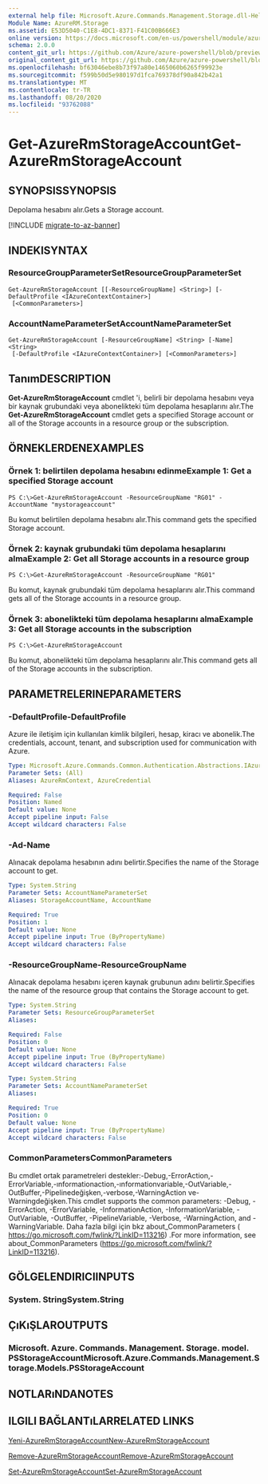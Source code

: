 ```yaml
---
external help file: Microsoft.Azure.Commands.Management.Storage.dll-Help.xml
Module Name: AzureRM.Storage
ms.assetid: E53D5040-C1E8-4DC1-8371-F41C00B666E3
online version: https://docs.microsoft.com/en-us/powershell/module/azurerm.storage/get-azurermstorageaccount
schema: 2.0.0
content_git_url: https://github.com/Azure/azure-powershell/blob/preview/src/ResourceManager/Storage/Commands.Management.Storage/help/Get-AzureRmStorageAccount.md
original_content_git_url: https://github.com/Azure/azure-powershell/blob/preview/src/ResourceManager/Storage/Commands.Management.Storage/help/Get-AzureRmStorageAccount.md
ms.openlocfilehash: bf63046ebe8b73f97a80e1465060b6265f99923e
ms.sourcegitcommit: f599b50d5e980197d1fca769378df90a842b42a1
ms.translationtype: MT
ms.contentlocale: tr-TR
ms.lasthandoff: 08/20/2020
ms.locfileid: "93762088"
---
```

# <span data-ttu-id="542f3-101">Get-AzureRmStorageAccount</span><span class="sxs-lookup"><span data-stu-id="542f3-101">Get-AzureRmStorageAccount</span></span>

## <span data-ttu-id="542f3-102">SYNOPSIS</span><span class="sxs-lookup"><span data-stu-id="542f3-102">SYNOPSIS</span></span>
<span data-ttu-id="542f3-103">Depolama hesabını alır.</span><span class="sxs-lookup"><span data-stu-id="542f3-103">Gets a Storage account.</span></span>

[!INCLUDE [migrate-to-az-banner](../../includes/migrate-to-az-banner.md)]

## <span data-ttu-id="542f3-104">INDEKI</span><span class="sxs-lookup"><span data-stu-id="542f3-104">SYNTAX</span></span>

### <span data-ttu-id="542f3-105">ResourceGroupParameterSet</span><span class="sxs-lookup"><span data-stu-id="542f3-105">ResourceGroupParameterSet</span></span>
```
Get-AzureRmStorageAccount [[-ResourceGroupName] <String>] [-DefaultProfile <IAzureContextContainer>]
 [<CommonParameters>]
```

### <span data-ttu-id="542f3-106">AccountNameParameterSet</span><span class="sxs-lookup"><span data-stu-id="542f3-106">AccountNameParameterSet</span></span>
```
Get-AzureRmStorageAccount [-ResourceGroupName] <String> [-Name] <String>
 [-DefaultProfile <IAzureContextContainer>] [<CommonParameters>]
```

## <span data-ttu-id="542f3-107">Tanım</span><span class="sxs-lookup"><span data-stu-id="542f3-107">DESCRIPTION</span></span>
<span data-ttu-id="542f3-108">**Get-AzureRmStorageAccount** cmdlet 'i, belirli bir depolama hesabını veya bir kaynak grubundaki veya abonelikteki tüm depolama hesaplarını alır.</span><span class="sxs-lookup"><span data-stu-id="542f3-108">The **Get-AzureRmStorageAccount** cmdlet gets a specified Storage account or all of the Storage accounts in a resource group or the subscription.</span></span>

## <span data-ttu-id="542f3-109">ÖRNEKLERDEN</span><span class="sxs-lookup"><span data-stu-id="542f3-109">EXAMPLES</span></span>

### <span data-ttu-id="542f3-110">Örnek 1: belirtilen depolama hesabını edinme</span><span class="sxs-lookup"><span data-stu-id="542f3-110">Example 1: Get a specified Storage account</span></span>
```
PS C:\>Get-AzureRmStorageAccount -ResourceGroupName "RG01" -AccountName "mystorageaccount"
```

<span data-ttu-id="542f3-111">Bu komut belirtilen depolama hesabını alır.</span><span class="sxs-lookup"><span data-stu-id="542f3-111">This command gets the specified Storage account.</span></span>

### <span data-ttu-id="542f3-112">Örnek 2: kaynak grubundaki tüm depolama hesaplarını alma</span><span class="sxs-lookup"><span data-stu-id="542f3-112">Example 2: Get all Storage accounts in a resource group</span></span>
```
PS C:\>Get-AzureRmStorageAccount -ResourceGroupName "RG01"
```

<span data-ttu-id="542f3-113">Bu komut, kaynak grubundaki tüm depolama hesaplarını alır.</span><span class="sxs-lookup"><span data-stu-id="542f3-113">This command gets all of the Storage accounts in a resource group.</span></span>

### <span data-ttu-id="542f3-114">Örnek 3: abonelikteki tüm depolama hesaplarını alma</span><span class="sxs-lookup"><span data-stu-id="542f3-114">Example 3:  Get all Storage accounts in the subscription</span></span>
```
PS C:\>Get-AzureRmStorageAccount
```

<span data-ttu-id="542f3-115">Bu komut, abonelikteki tüm depolama hesaplarını alır.</span><span class="sxs-lookup"><span data-stu-id="542f3-115">This command gets all of the Storage accounts in the subscription.</span></span>

## <span data-ttu-id="542f3-116">PARAMETRELERINE</span><span class="sxs-lookup"><span data-stu-id="542f3-116">PARAMETERS</span></span>

### <span data-ttu-id="542f3-117">-DefaultProfile</span><span class="sxs-lookup"><span data-stu-id="542f3-117">-DefaultProfile</span></span>
<span data-ttu-id="542f3-118">Azure ile iletişim için kullanılan kimlik bilgileri, hesap, kiracı ve abonelik.</span><span class="sxs-lookup"><span data-stu-id="542f3-118">The credentials, account, tenant, and subscription used for communication with Azure.</span></span>

```yaml
Type: Microsoft.Azure.Commands.Common.Authentication.Abstractions.IAzureContextContainer
Parameter Sets: (All)
Aliases: AzureRmContext, AzureCredential

Required: False
Position: Named
Default value: None
Accept pipeline input: False
Accept wildcard characters: False
```

### <span data-ttu-id="542f3-119">-Ad</span><span class="sxs-lookup"><span data-stu-id="542f3-119">-Name</span></span>
<span data-ttu-id="542f3-120">Alınacak depolama hesabının adını belirtir.</span><span class="sxs-lookup"><span data-stu-id="542f3-120">Specifies the name of the Storage account to get.</span></span>

```yaml
Type: System.String
Parameter Sets: AccountNameParameterSet
Aliases: StorageAccountName, AccountName

Required: True
Position: 1
Default value: None
Accept pipeline input: True (ByPropertyName)
Accept wildcard characters: False
```

### <span data-ttu-id="542f3-121">-ResourceGroupName</span><span class="sxs-lookup"><span data-stu-id="542f3-121">-ResourceGroupName</span></span>
<span data-ttu-id="542f3-122">Alınacak depolama hesabını içeren kaynak grubunun adını belirtir.</span><span class="sxs-lookup"><span data-stu-id="542f3-122">Specifies the name of the resource group that contains the Storage account to get.</span></span>

```yaml
Type: System.String
Parameter Sets: ResourceGroupParameterSet
Aliases:

Required: False
Position: 0
Default value: None
Accept pipeline input: True (ByPropertyName)
Accept wildcard characters: False
```

```yaml
Type: System.String
Parameter Sets: AccountNameParameterSet
Aliases:

Required: True
Position: 0
Default value: None
Accept pipeline input: True (ByPropertyName)
Accept wildcard characters: False
```

### <span data-ttu-id="542f3-123">CommonParameters</span><span class="sxs-lookup"><span data-stu-id="542f3-123">CommonParameters</span></span>
<span data-ttu-id="542f3-124">Bu cmdlet ortak parametreleri destekler:-Debug,-ErrorAction,-ErrorVariable,-ınformationaction,-ınformationvariable,-OutVariable,-OutBuffer,-Pipelinedeğişken,-verbose,-WarningAction ve-Warningdeğişken.</span><span class="sxs-lookup"><span data-stu-id="542f3-124">This cmdlet supports the common parameters: -Debug, -ErrorAction, -ErrorVariable, -InformationAction, -InformationVariable, -OutVariable, -OutBuffer, -PipelineVariable, -Verbose, -WarningAction, and -WarningVariable.</span></span> <span data-ttu-id="542f3-125">Daha fazla bilgi için bkz about_CommonParameters ( https://go.microsoft.com/fwlink/?LinkID=113216) .</span><span class="sxs-lookup"><span data-stu-id="542f3-125">For more information, see about_CommonParameters (https://go.microsoft.com/fwlink/?LinkID=113216).</span></span>

## <span data-ttu-id="542f3-126">GÖLGELENDIRICI</span><span class="sxs-lookup"><span data-stu-id="542f3-126">INPUTS</span></span>

### <span data-ttu-id="542f3-127">System. String</span><span class="sxs-lookup"><span data-stu-id="542f3-127">System.String</span></span>

## <span data-ttu-id="542f3-128">ÇıKıŞLAR</span><span class="sxs-lookup"><span data-stu-id="542f3-128">OUTPUTS</span></span>

### <span data-ttu-id="542f3-129">Microsoft. Azure. Commands. Management. Storage. model. PSStorageAccount</span><span class="sxs-lookup"><span data-stu-id="542f3-129">Microsoft.Azure.Commands.Management.Storage.Models.PSStorageAccount</span></span>

## <span data-ttu-id="542f3-130">NOTLARıNDA</span><span class="sxs-lookup"><span data-stu-id="542f3-130">NOTES</span></span>

## <span data-ttu-id="542f3-131">ILGILI BAĞLANTıLAR</span><span class="sxs-lookup"><span data-stu-id="542f3-131">RELATED LINKS</span></span>

[<span data-ttu-id="542f3-132">Yeni-AzureRmStorageAccount</span><span class="sxs-lookup"><span data-stu-id="542f3-132">New-AzureRmStorageAccount</span></span>](./New-AzureRmStorageAccount.md)

[<span data-ttu-id="542f3-133">Remove-AzureRmStorageAccount</span><span class="sxs-lookup"><span data-stu-id="542f3-133">Remove-AzureRmStorageAccount</span></span>](./Remove-AzureRmStorageAccount.md)

[<span data-ttu-id="542f3-134">Set-AzureRmStorageAccount</span><span class="sxs-lookup"><span data-stu-id="542f3-134">Set-AzureRmStorageAccount</span></span>](./Set-AzureRmStorageAccount.md)


